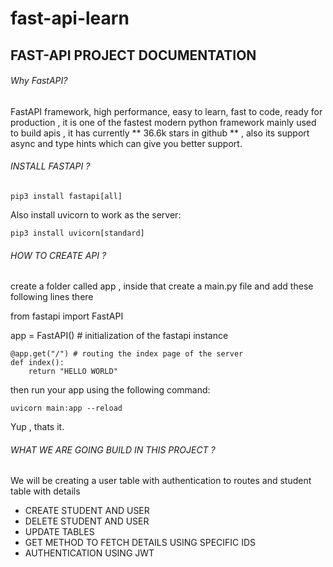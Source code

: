 # fast-api-learn

##              FAST-API PROJECT DOCUMENTATION


###### Why FastAPI?
   FastAPI framework, high performance, easy to learn, fast to code, ready for production , it is one of the fastest modern python framework mainly used to build apis , it has currently ** 36.6k stars in github ** , also its support async and type hints which can give you better support.
   
######  INSTALL FASTAPI ?

```
pip3 install fastapi[all]
```

Also install uvicorn to work as the server:
```
pip3 install uvicorn[standard]
```

######  HOW TO CREATE API ?
create a folder called app , inside that create a main.py file and add these following lines there

from fastapi import FastAPI 

app = FastAPI() # initialization of the fastapi instance

```
@app.get("/") # routing the index page of the server
def index():
    return "HELLO WORLD"
```

then run your app using the following command:
```
uvicorn main:app --reload
```

Yup , thats it.

######  WHAT WE ARE GOING BUILD IN THIS PROJECT ?
 We will be creating a user table  with authentication to routes and student table with details 
 - CREATE STUDENT AND USER
 - DELETE STUDENT AND USER
 - UPDATE TABLES
 - GET METHOD TO FETCH DETAILS USING SPECIFIC IDS 
 - AUTHENTICATION USING JWT
 



